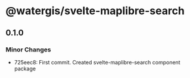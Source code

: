 # @watergis/svelte-maplibre-search

## 0.1.0

### Minor Changes

- 725eec8: First commit. Created svelte-maplibre-search component package
